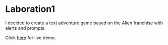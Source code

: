 # Laboration1

I decided to create a text adventure game based on the Alien franchise with alerts and prompts.

Click [here](https://daniel-wiik.github.io/Laboration1/.) for live demo.
